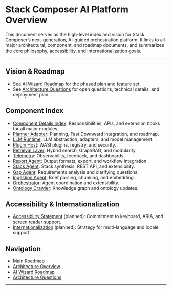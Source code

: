 # Stack Composer AI Platform Overview

This document serves as the high-level index and vision for Stack Composer’s next-generation, AI-guided orchestration platform. It links to all major architectural, component, and roadmap documents, and summarizes the core philosophy, accessibility, and internationalization goals.

---

## Vision & Roadmap

- See [AI Wizard Roadmap](../architecture-and-component-guides/ai-wizard-roadmap.md) for the phased plan and feature set.
- See [Architecture Questions](../architecture-and-component-guides/architecture-questions.md) for open questions, technical details, and deployment plan.

## Component Index

- [Component Details Index](../extensibility/component-details.md): Responsibilities, APIs, and extension hooks for all major modules.
- [Planner Adapter](../component-details/planner-adapter.md): Planning, Fast Downward integration, and roadmap.
- [LLM Runtime](../component-details/llm-runtime.md): LLM abstraction, adapters, and model management.
- [Plugin Host](../component-details/plugin-host.md): WASI plugins, registry, and security.
- [Retrieval Layer](../component-details/retrieval-layer.md): Hybrid search, GraphRAG, and modularity.
- [Telemetry](../component-details/telemetry.md): Observability, feedback, and dashboards.
- [Report Agent](../component-details/report-agent.md): Output formats, export, and workflow integration.
- [Stack Agent](../component-details/stack-agent.md): Stack synthesis, REST API, and extensibility.
- [Gap Agent](../component-details/gap-agent.md): Requirements analysis and clarifying questions.
- [Ingestion Agent](../component-details/ingestion-agent.md): Brief parsing, chunking, and embedding.
- [Orchestrator](../component-details/orchestrator.md): Agent coordination and extensibility.
- [Ontology Crawler](../component-details/ontology-crawler.md): Knowledge graph and ontology updates.

## Accessibility & Internationalization

- [Accessibility Statement](../accessibility.md) (planned): Commitment to keyboard, ARIA, and screen reader support.
- [Internationalization](../internationalization.md) (planned): Strategy for multi-language and locale support.

## Navigation

- [Main Roadmap](roadmap.md)
- [Architecture Overview](architecture-overview.md)
- [AI Wizard Roadmap](../architecture-and-component-guides/ai-wizard-roadmap.md)
- [Architecture Questions](../architecture-and-component-guides/architecture-questions.md)

---
